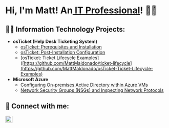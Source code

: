 ## <h1>Hi, I'm Matt! An<a href="http://linkedin.com/in/matthew-maldonado"> IT Professional</a>! 👋😄
  
<h2>👨‍💻 Information Technology Projects:</h2>

- <b>osTicket (Help Desk Ticketing System)</b>
  - [osTicket: Prerequisites and Installation](https://github.com/MattMaldonado/osticket-prereqs)
  - [osTicket: Post-Installation Configuration](https://github.com/MattMaldonado/post-install-config)
  - [osTicket: Ticket Lifecycle Examples]([https://github.com/MattMaldonado/ticket-lifecycle](https://github.com/MattMaldonado/osTicket-Ticket-Lifecycle-Examples)
- <b>Microsoft Azure</b>
  - [Configuring On-premises Active Directory within Azure VMs](https://github.com/MattMaldonado/configure-ad)
  - [Network Security Groups (NSGs) and Inspecting Network Protocols](https://github.com/MattMaldonado/azure-network-protocols)

<h2> 🤳 Connect with me:</h2>

[<img align="left" alt="JoshMadakor | LinkedIn" width="22px" src="https://cdn.jsdelivr.net/npm/simple-icons@v3/icons/linkedin.svg" />][linkedin]

[linkedin]: http://linkedin.com/in/matthew-maldonado

<!--
**MattMaldonado/MattMaldonado** is a ✨ _special_ ✨ repository because its `README.md` (this file) appears on your GitHub profile.

Here are some ideas to get you started:

- 🔭 I’m currently working on ...
- 🌱 I’m currently learning ...
- 👯 I’m looking to collaborate on ...
- 🤔 I’m looking for help with ...
- 💬 Ask me about ...
- 📫 How to reach me: ...
- 😄 Pronouns: ...
- ⚡ Fun fact: ...
-->
